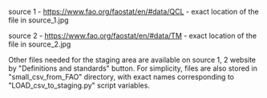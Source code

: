 
source 1 - https://www.fao.org/faostat/en/#data/QCL   - exact location of the file in source_1.jpg

source 2 - https://www.fao.org/faostat/en/#data/TM    - exact location of the file in source_2.jpg

Other files needed for the staging area are available on source 1, 2 website by "Definitions and standards" button.
For simplicity, files are also stored in "small_csv_from_FAO" directory, with exact names corresponding to
"LOAD_csv_to_staging.py" script variables.